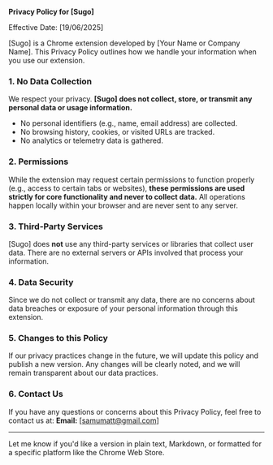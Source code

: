 **Privacy Policy for \[Sugo]**

Effective Date: \[19/06/2025]

\[Sugo] is a Chrome extension developed by \[Your Name or Company Name]. This Privacy Policy outlines how we handle your information when you use our extension.

### 1. **No Data Collection**

We respect your privacy. **\[Sugo] does not collect, store, or transmit any personal data or usage information.**

* No personal identifiers (e.g., name, email address) are collected.
* No browsing history, cookies, or visited URLs are tracked.
* No analytics or telemetry data is gathered.

### 2. **Permissions**

While the extension may request certain permissions to function properly (e.g., access to certain tabs or websites), **these permissions are used strictly for core functionality and never to collect data.**
All operations happen locally within your browser and are never sent to any server.

### 3. **Third-Party Services**

\[Sugo] does **not** use any third-party services or libraries that collect user data. There are no external servers or APIs involved that process your information.

### 4. **Data Security**

Since we do not collect or transmit any data, there are no concerns about data breaches or exposure of your personal information through this extension.

### 5. **Changes to this Policy**

If our privacy practices change in the future, we will update this policy and publish a new version. Any changes will be clearly noted, and we will remain transparent about our data practices.

### 6. **Contact Us**

If you have any questions or concerns about this Privacy Policy, feel free to contact us at:
**Email:** \[[samumatt@gmail.com](mailto:samumatt@gmail.com)]

---

Let me know if you'd like a version in plain text, Markdown, or formatted for a specific platform like the Chrome Web Store.
